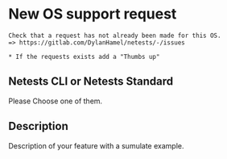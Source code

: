 # New OS support request

```Shell
Check that a request has not already been made for this OS.
=> https://gitlab.com/DylanHamel/netests/-/issues

* If the requests exists add a "Thumbs up"

```



## Netests CLI or Netests Standard

Please Choose one of them.



## Description

Description of your feature with a sumulate example.





